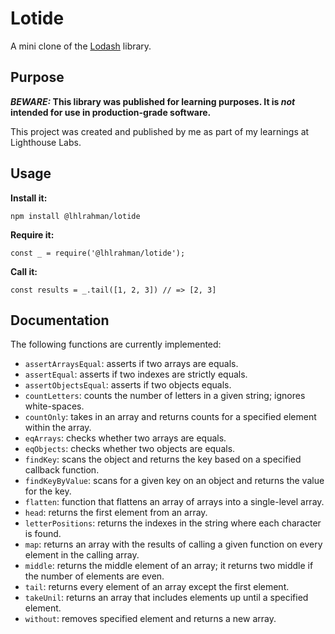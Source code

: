 # Lotide

A mini clone of the [Lodash](https://lodash.com) library.

## Purpose

**_BEWARE:_ This library was published for learning purposes. It is _not_ intended for use in production-grade software.**

This project was created and published by me as part of my learnings at Lighthouse Labs. 

## Usage

**Install it:**

`npm install @lhlrahman/lotide`

**Require it:**

`const _ = require('@lhlrahman/lotide');`

**Call it:**

`const results = _.tail([1, 2, 3]) // => [2, 3]`

## Documentation

The following functions are currently implemented:

* `assertArraysEqual`: asserts if two arrays are equals.
* `assertEqual`: asserts if two indexes are strictly equals.
* `assertObjectsEqual`: asserts if two objects equals.
* `countLetters`: counts the number of letters in a given string; ignores white-spaces.
* `countOnly`: takes in an array and returns counts for a specified element within the array.
* `eqArrays`: checks whether two arrays are equals.
* `eqObjects`: checks whether two objects are equals.
* `findKey`: scans the object and returns the key based on a specified callback function.
* `findKeyByValue`: scans for a given key on an object and returns the value for the key.
* `flatten`: function that flattens an array of arrays into a single-level array.
* `head`: returns the first element from an array.
* `letterPositions`: returns the indexes in the string where each character is found.
* `map`: returns an array with the results of calling a given function on every element in the calling array.
* `middle`: returns the middle element of an array; it returns two middle if the number of elements are even.
* `tail`: returns every element of an array except the first element.
* `takeUnil`: returns an array that includes elements up until a specified element.
* `without`: removes specified element and returns a new array.
